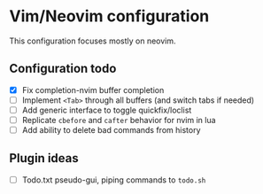 # Vim/Neovim configuration

This configuration focuses mostly on neovim.

## Configuration todo

- [X] Fix completion-nvim buffer completion
- [ ] Implement `<Tab>` through all buffers (and switch tabs if needed)
- [ ] Add generic interface to toggle quickfix/loclist
- [ ] Replicate `cbefore` and `cafter` behavior for nvim in lua
- [ ] Add ability to delete bad commands from history

## Plugin ideas

- [ ] Todo.txt pseudo-gui, piping commands to `todo.sh`
